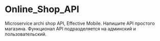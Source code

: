# Online_Shop_API
Microservice archi shop API, Effective Mobile.
Напишите API простого магазина. Функционал API подразделяется на админский и пользовательский.
